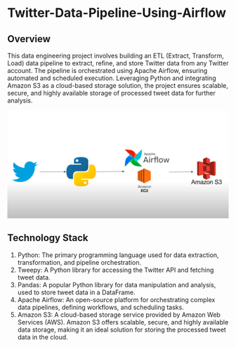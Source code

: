 # Twitter-Data-Pipeline-Using-Airflow

## Overview
This data engineering project involves building an ETL (Extract, Transform, Load) data pipeline to extract, refine, and store Twitter data from any Twitter account. The pipeline is orchestrated using Apache Airflow, ensuring automated and scheduled execution. Leveraging Python and integrating Amazon S3 as a cloud-based storage solution, the project ensures scalable, secure, and highly available storage of processed tweet data for further analysis.

<img src="Overview.png">

  ## Technology Stack
1. Python: The primary programming language used for data extraction, transformation, and pipeline orchestration.
2. Tweepy: A Python library for accessing the Twitter API and fetching tweet data.
3. Pandas: A popular Python library for data manipulation and analysis, used to store tweet data in a DataFrame.
4. Apache Airflow: An open-source platform for orchestrating complex data pipelines, defining workflows, and scheduling tasks.
5. Amazon S3: A cloud-based storage service provided by Amazon Web Services (AWS). Amazon S3 offers scalable, secure, and highly available data storage, making it an ideal solution for storing the processed tweet data in the cloud.


